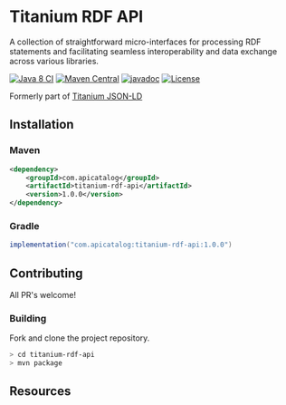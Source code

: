 # Titanium RDF API

A collection of straightforward micro-interfaces for processing RDF statements and facilitating seamless interoperability and data exchange across various libraries.

[![Java 8 CI](https://github.com/filip26/titanium-rdf-api/actions/workflows/java8-build.yml/badge.svg)](https://github.com/filip26/titanium-rdf-api/actions/workflows/java8-build.yml)
[![Maven Central](https://img.shields.io/maven-central/v/com.apicatalog/titanium-rdf-api.svg?label=Maven%20Central)](https://search.maven.org/search?q=g:com.apicatalog%20AND%20a:titanium-rdf-api)
[![javadoc](https://javadoc.io/badge2/com.apicatalog/titanium-rdf-api/javadoc.svg)](https://javadoc.io/doc/com.apicatalog/titanium-rdf-api)
[![License](https://img.shields.io/badge/License-Apache%202.0-blue.svg)](https://opensource.org/licenses/Apache-2.0)

Formerly part of [Titanium JSON-LD](https://github.com/filip26/titanium-json-ld)

## Installation

### Maven

```xml
<dependency>
    <groupId>com.apicatalog</groupId>
    <artifactId>titanium-rdf-api</artifactId>
    <version>1.0.0</version>
</dependency>
```

### Gradle

```gradle
implementation("com.apicatalog:titanium-rdf-api:1.0.0")
```

## Contributing

All PR's welcome!


### Building

Fork and clone the project repository.

```bash
> cd titanium-rdf-api
> mvn package
```


## Resources

